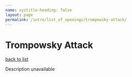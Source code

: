 ```yaml
---
name: xyztitle-heading: false
layout: page
permalink: /intro/list_of_openings/trompowsky-attack/
---
```


# Trompowsky Attack

[back to list](../../list_of_openings)

Description unavailable